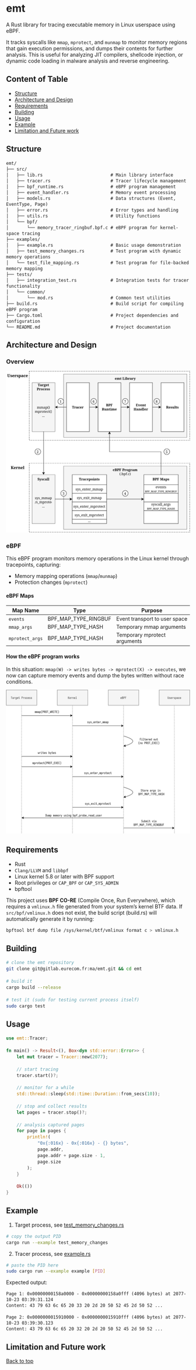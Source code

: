 # emt

A Rust library for tracing executable memory in Linux userspace using eBPF.

It tracks syscalls like `mmap`, `mprotect`, and `munmap` to monitor memory regions that gain execution permissions, and dumps their contents for further analysis. This is useful for analyzing JIT compilers, shellcode injection, or dynamic code loading in malware analysis and reverse engineering.

## Content of Table

- [Structure](#Structure)
- [Architecture and Design](<#Architecture and Design>)
- [Requirements](#Requirements)
- [Building](#Building)
- [Usage](#Usage)
- [Example](#Example)
- [Limitation and Future work](<#Limitation and Future work>)

## Structure

```
emt/
├── src/
│   ├── lib.rs                          # Main library interface
│   ├── tracer.rs                       # Tracer lifecycle management
│   ├── bpf_runtime.rs                  # eBPF program management
│   ├── event_handler.rs                # Memory event processing
│   ├── models.rs                       # Data structures (Event, EventType, Page)
│   ├── error.rs                        # Error types and handling
│   ├── utils.rs                        # Utility functions
│   └── bpf/
│       └── memory_tracer_ringbuf.bpf.c # eBPF program for kernel-space tracing
├── examples/
│   ├── example.rs                      # Basic usage demonstration
│   ├── test_memory_changes.rs          # Test program with dynamic memory operations
│   └── test_file_mapping.rs            # Test program for file-backed memory mapping
├── tests/
│   ├── integration_test.rs             # Integration tests for tracer functionality
│   └── common/
│       └── mod.rs                      # Common test utilities
├── build.rs                            # Build script for compiling eBPF program
├── Cargo.toml                          # Project dependencies and configuration
└── README.md                           # Project documentation
```

## Architecture and Design

### Overview

![arch](./docs/images/architecture.svg)

### eBPF

This eBPF program monitors memory operations in the Linux kernel through tracepoints, capturing:

- Memory mapping operations (`mmap`/`munmap`)
- Protection changes (`mprotect`)

#### eBPF Maps

| Map Name        | Type                 | Purpose                       |
| --------------- | -------------------- | ----------------------------- |
| `events`        | BPF_MAP_TYPE_RINGBUF | Event transport to user space |
| `mmap_args`     | BPF_MAP_TYPE_HASH    | Temporary mmap arguments      |
| `mprotect_args` | BPF_MAP_TYPE_HASH    | Temporary mprotect arguments  |

#### How the eBPF program works

In this situation: `mmap(W) -> writes bytes -> mprotect(X) -> executes`, we now can capture memory events and dump the bytes written without race conditions.

![bpf](./docs/images/bpf.svg)

## Requirements

- Rust
- `Clang/LLVM` and `libbpf`
- Linux kernel 5.8 or later with BPF support
- Root privileges or `CAP_BPF` or `CAP_SYS_ADMIN`
- bpftool

This project uses **BPF CO-RE** (Compile Once, Run Everywhere), which requires a `vmlinux.h` file generated from your system’s kernel BTF data. If `src/bpf/vmlinux.h` does not exist, the build script (build.rs) will automatically generate it by running:

```bash
bpftool btf dump file /sys/kernel/btf/vmlinux format c > vmlinux.h
```

## Building

```bash
# clone the emt repository
git clone git@gitlab.eurecom.fr:ma/emt.git && cd emt

# build it
cargo build --release

# test it (sudo for testing current process itself)
sudo cargo test
```

## Usage

```rust
use emt::Tracer;

fn main() -> Result<(), Box<dyn std::error::Error>> {
    let mut tracer = Tracer::new(2077);

    // start tracing
    tracer.start()?;

    // monitor for a while
    std::thread::sleep(std::time::Duration::from_secs(10));

    // stop and collect results
    let pages = tracer.stop()?;

    // analysis captured pages
    for page in pages {
        println!(
            "0x{:016x} - 0x{:016x} - {} bytes",
            page.addr,
            page.addr + page.size - 1,
            page.size
        );
    }

    Ok(())
}
```

## Example

1. Target process, see [test_memory_changes.rs](./examples/test_memory_changes.rs)

```bash
# copy the output PID
cargo run --example test_memory_changes
```

2. Tracer process, see [example.rs](./examples/example.rs)

```bash
# paste the PID here
sudo cargo run --example example [PID]
```

Expected output:

```
Page 1: 0x00000000158a0000 - 0x00000000158a0fff (4096 bytes) at 2077-10-23 03:39:31.124
Content: 43 79 63 6c 65 20 33 20 2d 20 50 52 45 2d 50 52 ...

Page 2: 0x0000000015910000 - 0x0000000015910fff (4096 bytes) at 2077-10-23 03:39:30.123
Content: 43 79 63 6c 65 20 32 20 2d 20 50 52 45 2d 50 52 ...
```

## Limitation and Future work

<a href="#top">Back to top</a>
